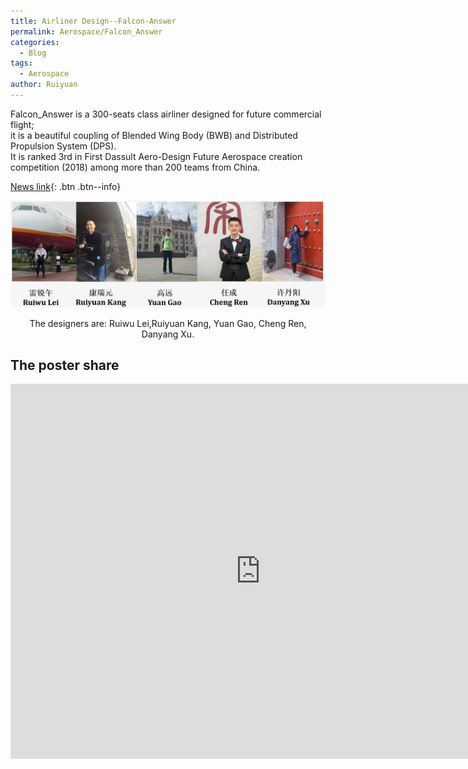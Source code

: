```yaml
---
title: Airliner Design--Falcon-Answer
permalink: Aerospace/Falcon_Answer
categories:
  - Blog
tags:
  - Aerospace
author: Ruiyuan
---
```


Falcon_Answer is a 300-seats class airliner designed for future commercial flight;  
it is a beautiful coupling of Blended Wing Body (BWB) and Distributed Propulsion System (DPS).  
It is ranked 3rd in First Dassult Aero-Design Future Aerospace creation competition (2018) among more than 200 teams from China.  

[News link](https://www.sohu.com/a/283734815_115926){: .btn .btn--info}

![avater](\assets\team_member.jpg)

<center>The designers are: Ruiwu Lei,Ruiyuan Kang, Yuan Gao, Cheng Ren, Danyang Xu.</center>


## The poster share  
<iframe src="https://onedrive.live.com/embed?cid=C105BDF0AF0E1855&amp;resid=C105BDF0AF0E1855%211424&amp;authkey=AGLQY8NbBdhBc24&amp;em=2&amp;wdAr=1.414438502673797&amp;wdEaaCheck=1" width="800px" height="600px" frameborder="0">这是嵌入 <a target="_blank" href="https://office.com">Microsoft Office</a> 演示文稿，由 <a target="_blank" href="https://office.com/webapps">Office</a> 提供支持。</iframe>

